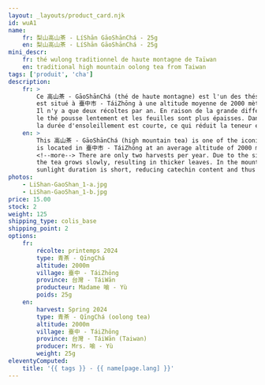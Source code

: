 ```yaml
---
layout: _layouts/product_card.njk
id: wuA1
name:
    fr: 梨山高山茶 - LíShān GāoShānChá - 25g
    en: 梨山高山茶 - LíShān GāoShānChá - 25g
mini_descr:
    fr: thé wulong traditionnel de haute montagne de Taïwan
    en: traditional high mountain oolong tea from Taiwan
tags: ['produit', 'cha']
description: 
    fr: >
        Ce 高山茶 - GāoShānChá (thé de haute montagne) est l'un des thés 烏龍 - WūLóng emblématiques de 臺灣 - Táiwān. 梨山 - LíShān 
        est situé à 臺中市 - TáiZhōng à une altitude moyenne de 2000 mètres.
        Il n'y a que deux récoltes par an. En raison de la grande différence de température entre le jour et la nuit, 
        le thé pousse lentement et les feuilles sont plus épaisses. Dans les montagnes avec les nuages et la brume persistante, 
        la durée d'ensoleillement est courte, ce qui réduit la teneur en catéchines et donc l'astringence.
    en: >
        This 高山茶 - GāoShānChá (high mountain tea) is one of the iconic 烏龍 - WūLóng teas of 臺灣 - Táiwān. 梨山 - LíShān 
        is located in 臺中市 - TáiZhōng at an average altitude of 2000 meters.
        <!--more--> There are only two harvests per year. Due to the significant temperature difference between day and night, 
        the tea grows slowly, resulting in thicker leaves. In the mountains with persistent clouds and mist, 
        sunlight duration is short, reducing catechin content and thus astringency.
photos:
    - LiShan-GaoShan_1-a.jpg
    - LiShan-GaoShan_1-b.jpg
price: 15.00
stock: 2
weight: 125
shipping_type: colis_base
shipping_point: 2
options:
    fr:
        récolte: printemps 2024
        type: 青茶 - QīngChá
        altitude: 2000m
        village: 臺中 - TáiZhōng
        province: 台灣 - TáiWān
        producteur: Madame 喻 - Yù
        poids: 25g
    en:
        harvest: Spring 2024
        type: 青茶 - QīngChá (oolong tea)
        altitude: 2000m
        village: 臺中 - TáiZhōng
        province: 台灣 - TáiWān (Taiwan)
        producer: Mrs. 喻 - Yù
        weight: 25g
eleventyComputed:
    title: '{{ tags }} - {{ name[page.lang] }}'
---
```

